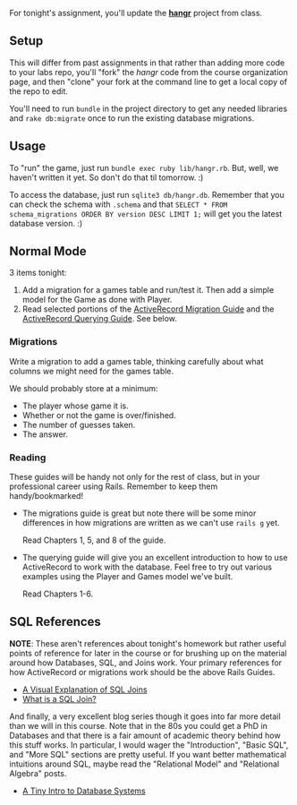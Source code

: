 For tonight's assignment, you'll update the [**hangr**][hangr] project from class.

[hangr]: https://github.com/TIY-ATL-ROR-2015-Sep/hangr

## Setup

This will differ from past assignments in that rather than adding more
code to your labs repo, you'll "fork" the *hangr* code from the course
organization page, and then "clone" your fork at the command line
to get a local copy of the repo to edit.

You'll need to run `bundle` in the project directory to get any needed
libraries and `rake db:migrate` once to run the existing database migrations.

## Usage

To "run" the game, just run `bundle exec ruby lib/hangr.rb`.
But, well, we haven't written it yet. So don't do that til tomorrow. :)

To access the database, just run `sqlite3 db/hangr.db`.
Remember that you can check the schema with `.schema` and that
`SELECT * FROM schema_migrations ORDER BY version DESC LIMIT 1;`
will get you the latest database version. :)

## Normal Mode

3 items tonight:

1. Add a migration for a games table and run/test it.
   Then add a simple model for the Game as done with Player.
2. Read selected portions of the [ActiveRecord Migration Guide][amg]
   and the [ActiveRecord Querying Guide][aqg]. See below.

### Migrations

Write a migration to add a games table, thinking carefully about what
columns we might need for the games table.

We should probably store at a minimum:
* The player whose game it is.
* Whether or not the game is over/finished.
* The number of guesses taken.
* The answer.

### Reading

These guides will be handy not only for the rest of class, but in
your professional career using Rails. Remember to keep them handy/bookmarked!

* The migrations guide is great but note there will be some minor differences
  in how migrations are written as we can't use `rails g` yet.

  Read Chapters 1, 5, and 8 of the guide.

* The querying guide will give you an excellent introduction to how to use
  ActiveRecord to work with the database. Feel free to try out various
  examples using the Player and Games model we've built.

  Read Chapters 1-6.

[amg]: http://edgeguides.rubyonrails.org/active_record_migrations.html
[aqg]: http://guides.rubyonrails.org/active_record_querying.html

## SQL References

**NOTE**: These aren't references about tonight's homework but rather
useful points of reference for later in the course or for brushing up
on the material around how Databases, SQL, and Joins work. Your primary
references for how ActiveRecord or migrations work should be the above
Rails Guides.

* [A Visual Explanation of SQL Joins](http://blog.codinghorror.com/a-visual-explanation-of-sql-joins/)
* [What is a SQL Join?](http://www.sql-join.com/)

And finally, a very excellent blog series though it goes into far more detail
than we will in this course. Note that in the 80s you could get a PhD in
Databases and that there is a fair amount of academic theory behind how this
stuff works. In particular, I would wager the "Introduction", "Basic SQL", and
"More SQL" sections are pretty useful. If you want better mathematical
intuitions around SQL, maybe read the "Relational Model" and "Relational Algebra" posts.

* [A Tiny Intro to Database Systems](http://blog.dancrisan.com/a-tiny-intro-to-database-systems)

